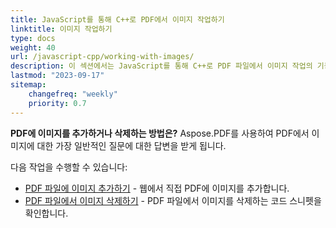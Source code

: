 ```yaml
---
title: JavaScript를 통해 C++로 PDF에서 이미지 작업하기
linktitle: 이미지 작업하기
type: docs
weight: 40
url: /javascript-cpp/working-with-images/
description: 이 섹션에서는 JavaScript를 통해 C++로 PDF 파일에서 이미지 작업의 기능을 설명합니다.
lastmod: "2023-09-17"
sitemap:
    changefreq: "weekly"
    priority: 0.7
---
```


**PDF에 이미지를 추가하거나 삭제하는 방법은?** Aspose.PDF를 사용하여 PDF에서 이미지에 대한 가장 일반적인 질문에 대한 답변을 받게 됩니다.

다음 작업을 수행할 수 있습니다:

- [PDF 파일에 이미지 추가하기](/pdf/javascript-cpp/add-image-to-pdf/) - 웹에서 직접 PDF에 이미지를 추가합니다.
- [PDF 파일에서 이미지 삭제하기](/pdf/javascript-cpp/delete-images-from-pdf-file/) - PDF 파일에서 이미지를 삭제하는 코드 스니펫을 확인합니다.